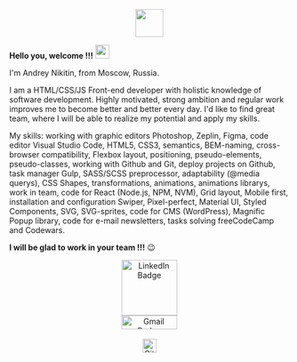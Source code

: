<div id="header" align="center">
  <img src="https://media.giphy.com/media/du3J3cXyzhj75IOgvA/giphy.gif" width="50"/>
</div>
 
 **Hello you, welcome !!!** <img src="https://media.giphy.com/media/hvRJCLFzcasrR4ia7z/giphy.gif" height="25" width="25">

 I'm Andrey Nikitin, from Moscow, Russia.

 I am a HTML/CSS/JS Front-end developer with holistic knowledge of software development. Highly motivated, strong ambition and regular work improves me to become better and better every day. I'd like to find great team, where I will be able to realize my potential and apply my skills.
 
 My skills: working with graphic editors Photoshop, Zeplin, Figma, code editor Visual Studio Code, HTML5, CSS3, semantics, BEM-naming, cross-browser compatibility, Flexbox layout, positioning, pseudo-elements, pseudo-classes, working with Github and Git, deploy projects on Github, task manager Gulp, SASS/SCSS preprocessor, adaptability (@media querys), CSS Shapes, transformations, animations, animations librarys, work in team, code for React (Node.js, NPM, NVM), Grid layout, Mobile first, installation and configuration Swiper, Pixel-perfect, Material UI, Styled Components, SVG, SVG-sprites, code for CMS (WordPress), Magnific Popup library, code for e-mail newsletters, tasks solving freeCodeCamp and Codewars.
 
 **I will be glad to work in your team !!!** 😉
 <br>
 
 <div id="badges" align="center">
    <a href="https://www.linkedin.com/in/andrey-nikitin-rus/" target="_blank">
        <img src="https://img.shields.io/badge/LinkedIn-blue?logo=linkedin&logoColor=white&style=for-the-badge" width="100" alt="LinkedIn Badge"/>
    </a>
 </div>
 
 <div id="badges" align="center">
    <a href="mailto:tamga05@gmail.com" target="_blank">
        <img src="https://img.shields.io/badge/Gmail-red?logo=gmail&logoColor=white&style=for-the-badge" width="100" height="25" alt="Gmail Badge"/>
    </a>
 </div>
 <br>
  
 <div id="badges" align="center">
    <img src="https://komarev.com/ghpvc/?username=tamga05&style=for-the-badge&color=orange" height="25" alt="GitHub Counter"/>
 </div>


